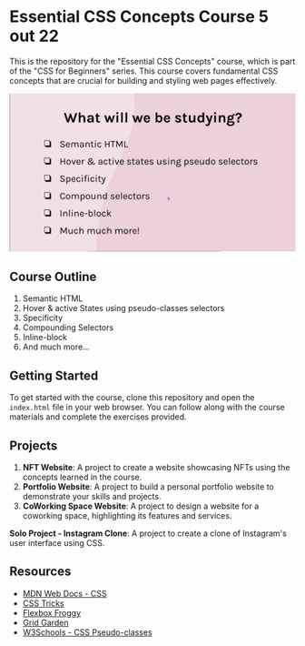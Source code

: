 # Essential CSS Concepts Course 5 out 22

This is the repository for the "Essential CSS Concepts" course, which is part of the "CSS for Beginners" series. This course covers fundamental CSS concepts that are crucial for building and styling web pages effectively.

![What will we be studying?](what-will-we-be-studying.png)

## Course Outline

1. Semantic HTML
2. Hover & active States using pseudo-classes selectors
3. Specificity
4. Compounding Selectors
5. Inline-block
6. And much more...

## Getting Started

To get started with the course, clone this repository and open the `index.html` file in your web browser. You can follow along with the course materials and complete the exercises provided.

## Projects

1. **NFT Website**: A project to create a website showcasing NFTs using the concepts learned in the course.
2. **Portfolio Website**: A project to build a personal portfolio website to demonstrate your skills and projects.
3. **CoWorking Space Website**: A project to design a website for a coworking space, highlighting its features and services.

**Solo Project - Instagram Clone**: A project to create a clone of Instagram's user interface using CSS.

## Resources

- [MDN Web Docs - CSS](https://developer.mozilla.org/en-US/docs/Web/CSS)
- [CSS Tricks](https://css-tricks.com/)
- [Flexbox Froggy](https://flexboxfroggy.com/)
- [Grid Garden](https://cssgridgarden.com/)
- [W3Schools - CSS Pseudo-classes](https://www.w3schools.com/cssref/css_ref_pseudo_classes.php)
